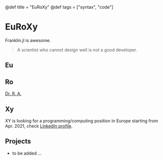 @def title = "EuRoXy"
@def tags = ["syntax", "code"]

# EuRoXy

<!-- \toc -->

Franklin.jl is awesome.

> A scientist who cannot design well is not a good developer.

## Eu

<!-- [Human languages](/menu1.md/) -->

## Ro

[Dr. R. A.](http://numpde.xyz)

## Xy

XY is looking for a programming/computing position in Europe starting from Apr. 2021, check [LinkedIn profile](https://www.linkedin.com/in/hou-xinyuan/).

## Projects

- to be added ...


